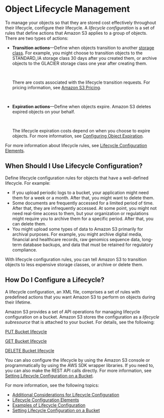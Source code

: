 # Object Lifecycle Management<a name="object-lifecycle-mgmt"></a>

To manage your objects so that they are stored cost effectively throughout their lifecycle, configure their lifecycle\.  A *lifecycle configuration* is a set of rules that define actions that Amazon S3 applies to a group of objects\. There are two types of actions:
+ **Transition actions**—Define when objects transition to another [storage class](https://docs.aws.amazon.com/AmazonS3/latest/dev/storage-class-intro.html)\. For example, you might choose to transition objects to the STANDARD\_IA storage class 30 days after you created them, or archive objects to the GLACIER storage class one year after creating them\. 

   

  There are costs associated with the lifecycle transition requests\. For pricing information, see [Amazon S3 Pricing](https://aws.amazon.com/s3/pricing/)\.

   
+ **Expiration actions**—Define when objects expire\. Amazon S3 deletes expired objects on your behalf\. 

   

  The lifecycle expiration costs depend on when you choose to expire objects\. For more information, see [Configuring Object Expiration](lifecycle-expire-general-considerations.md)\.

For more information about lifecycle rules, see [Lifecycle Configuration Elements](intro-lifecycle-rules.md)\. 

## When Should I Use Lifecycle Configuration?<a name="lifecycle-config-overview-what"></a>

Define lifecycle configuration rules for objects that have a well\-defined lifecycle\. For example: 
+ If you upload periodic logs to a bucket, your application might need them for a week or a month\. After that, you might want to delete them\.
+ Some documents are frequently accessed for a limited period of time\. After that, they are infrequently accessed\. At some point, you might not need real\-time access to them, but your organization or regulations might require you to archive them for a specific period\. After that, you can delete them\. 
+ You might upload some types of data to Amazon S3 primarily for archival purposes\. For example, you might archive digital media, financial and healthcare records, raw genomics sequence data, long\-term database backups, and data that must be retained for regulatory compliance\.

With lifecycle configuration rules, you can tell Amazon S3 to transition objects to less expensive storage classes, or archive or delete them\.

## How Do I Configure a Lifecycle?<a name="lifecycle-config-overview-how"></a>

A lifecycle configuration, an XML file, comprises a set of rules with predefined actions that you want Amazon S3 to perform on objects during their lifetime\. 

Amazon S3 provides a set of API operations for managing lifecycle configuration on a bucket\. Amazon S3 stores the configuration as a *lifecycle subresource* that is attached to your bucket\. For details, see the following:

[PUT Bucket lifecycle](https://docs.aws.amazon.com/AmazonS3/latest/API/RESTBucketPUTlifecycle.html)

[GET Bucket lifecycle](https://docs.aws.amazon.com/AmazonS3/latest/API/RESTBucketGETlifecycle.html)

[DELETE Bucket lifecycle](https://docs.aws.amazon.com/AmazonS3/latest/API/RESTBucketDELETElifecycle.html)

You can also configure the lifecycle by using the Amazon S3 console or programmatically by using the AWS SDK wrapper libraries\. If you need to, you can also make the REST API calls directly\. For more information, see [Setting Lifecycle Configuration on a Bucket](how-to-set-lifecycle-configuration-intro.md)\.

For more information, see the following topics:
+ [Additional Considerations for Lifecycle Configuration](lifecycle-additional-considerations.md)
+ [Lifecycle Configuration Elements](intro-lifecycle-rules.md)
+ [Examples of Lifecycle Configuration](lifecycle-configuration-examples.md)
+ [Setting Lifecycle Configuration on a Bucket](how-to-set-lifecycle-configuration-intro.md)